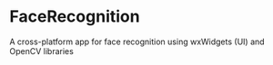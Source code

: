 # FaceRecognition
A cross-platform app for face recognition using wxWidgets (UI) and OpenCV libraries
